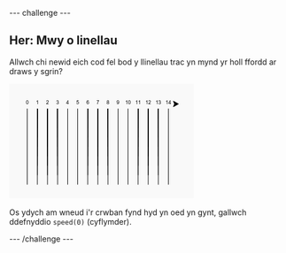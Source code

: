 --- challenge ---

## Her: Mwy o linellau

Allwch chi newid eich cod fel bod y llinellau trac yn mynd yr holl ffordd ar draws y sgrin?

![sgrinlun](images/race-challenge1.png)

Os ydych am wneud i'r crwban fynd hyd yn oed yn gynt, gallwch ddefnyddio `speed(0)` (cyflymder).

--- /challenge ---